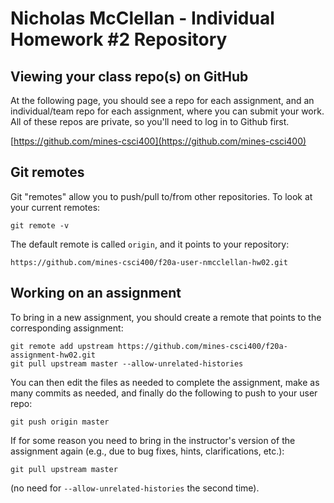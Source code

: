 # Nicholas McClellan - Individual Homework #2 Repository

## Viewing your class repo(s) on GitHub

At the following page, you should see a repo for each assignment, and
an individual/team repo for each assignment, where you can submit
your work. All of these repos are private, so you'll need
to log in to Github first.

[https://github.com/mines-csci400](https://github.com/mines-csci400)

## Git remotes

Git "remotes" allow you to push/pull to/from other repositories.
To look at your current remotes:
```
git remote -v
```
The default remote is called `origin`, and it points to your
repository:
```
https://github.com/mines-csci400/f20a-user-nmcclellan-hw02.git
```

## Working on an assignment

To bring in a new assignment, you should create a remote that points to the
corresponding assignment:
```
git remote add upstream https://github.com/mines-csci400/f20a-assignment-hw02.git
git pull upstream master --allow-unrelated-histories
```
You can then edit the files as
needed to complete the assignment, make as many commits as needed, and
finally do the following to push to your user repo:
```
git push origin master
```
If for some reason you need to bring in the instructor's version of the
assignment again (e.g., due to bug fixes, hints, clarifications, etc.):
```
git pull upstream master
```
(no need for `--allow-unrelated-histories` the second time).
